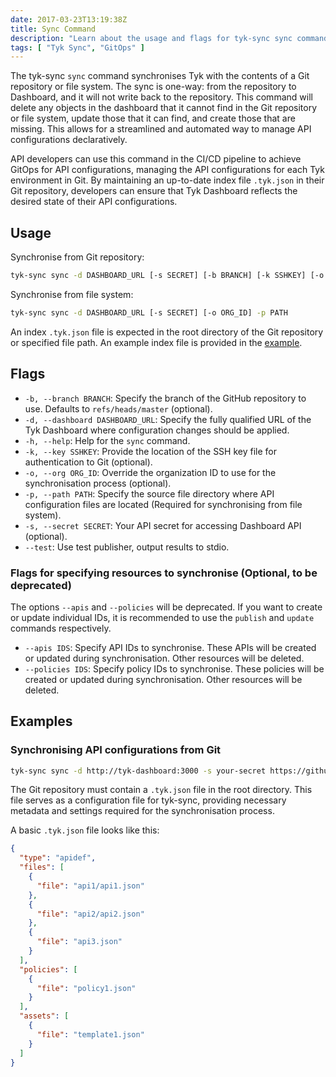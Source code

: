 ```yaml
---
date: 2017-03-23T13:19:38Z
title: Sync Command
description: "Learn about the usage and flags for tyk-sync sync command"
tags: [ "Tyk Sync", "GitOps" ]
---
```


The tyk-sync `sync` command synchronises Tyk with the contents of a Git repository or file system. The sync is one-way: from the repository to Dashboard, and it will not write back to the repository. This command will delete any objects in the dashboard that it cannot find in the Git repository or file system, update those that it can find, and create those that are missing. This allows for a streamlined and automated way to manage API configurations declaratively.

API developers can use this command in the CI/CD pipeline to achieve GitOps for API configurations, managing the API configurations for each Tyk environment in Git. By maintaining an up-to-date index file `.tyk.json` in their Git repository, developers can ensure that Tyk Dashboard reflects the desired state of their API configurations.

## Usage

Synchronise from Git repository:
```bash
tyk-sync sync -d DASHBOARD_URL [-s SECRET] [-b BRANCH] [-k SSHKEY] [-o ORG_ID] REPOSITORY_URL
```

Synchronise from file system:
```bash
tyk-sync sync -d DASHBOARD_URL [-s SECRET] [-o ORG_ID] -p PATH
```

An index `.tyk.json` file is expected in the root directory of the Git repository or specified file path. An example index file is provided in the [example](#examples).

## Flags
* `-b, --branch BRANCH`: Specify the branch of the GitHub repository to use. Defaults to `refs/heads/master` (optional).
* `-d, --dashboard DASHBOARD_URL`: Specify the fully qualified URL of the Tyk Dashboard where configuration changes should be applied.
* `-h, --help`: Help for the `sync` command.
* `-k, --key SSHKEY`: Provide the location of the SSH key file for authentication to Git (optional).
* `-o, --org ORG_ID`: Override the organization ID to use for the synchronisation process (optional).
* `-p, --path PATH`: Specify the source file directory where API configuration files are located (Required for synchronising from file system).
* `-s, --secret SECRET`: Your API secret for accessing Dashboard API (optional).
* `--test`: Use test publisher, output results to stdio.

### Flags for specifying resources to synchronise (Optional, to be deprecated)
The options `--apis` and `--policies` will be deprecated. If you want to create or update individual IDs, it is recommended to use the `publish` and `update` commands respectively.
* `--apis IDS`: Specify API IDs to synchronise. These APIs will be created or updated during synchronisation. Other resources will be deleted.
* `--policies IDS`: Specify policy IDs to synchronise. These policies will be created or updated during synchronisation. Other resources will be deleted.

## Examples
### Synchronising API configurations from Git

```bash
tyk-sync sync -d http://tyk-dashboard:3000 -s your-secret https://github.com/your-repo
```

The Git repository must contain a `.tyk.json` file in the root directory. This file serves as a configuration file for tyk-sync, providing necessary metadata and settings required for the synchronisation process.

A basic `.tyk.json` file looks like this:

```json
{
  "type": "apidef",
  "files": [
    {
      "file": "api1/api1.json"
    },
    {
      "file": "api2/api2.json"
    },
    {
      "file": "api3.json"
    }
  ],
  "policies": [
    {
      "file": "policy1.json"
    }
  ],
  "assets": [
    {
      "file": "template1.json"
    }
  ]
}
```
